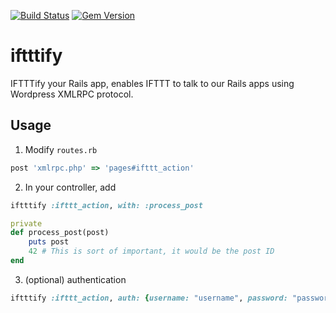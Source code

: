 [![Build Status](https://travis-ci.org/qsun/iftttify.svg?branch=master)](https://travis-ci.org/qsun/iftttify)
[![Gem Version](https://badge.fury.io/rb/iftttify.svg)](http://badge.fury.io/rb/iftttify)


# iftttify

IFTTTify your Rails app, enables IFTTT to talk to our Rails apps using Wordpress XMLRPC protocol.

## Usage

1. Modify `routes.rb`

```ruby
post 'xmlrpc.php' => 'pages#ifttt_action'
```

2. In your controller, add

```ruby
iftttify :ifttt_action, with: :process_post

private
def process_post(post)
    puts post
    42 # This is sort of important, it would be the post ID
end
```


3. (optional) authentication


```ruby
iftttify :ifttt_action, auth: {username: "username", password: "password"}, with: :process_post
```

